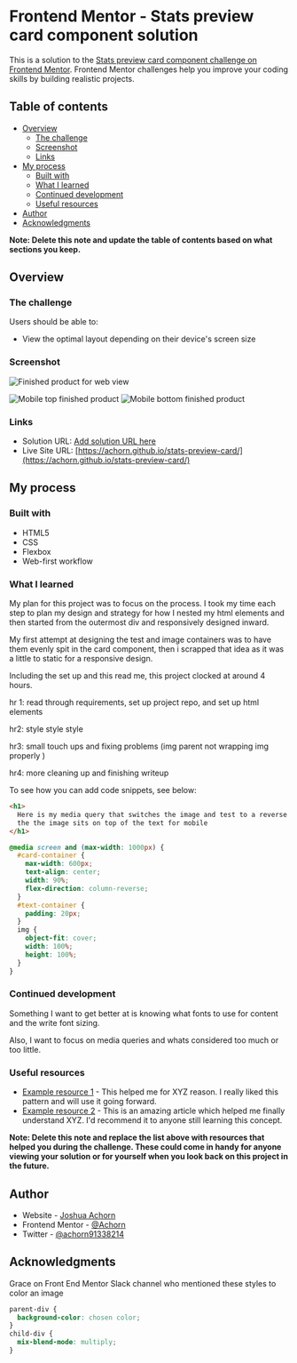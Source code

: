 # Frontend Mentor - Stats preview card component solution

This is a solution to the [Stats preview card component challenge on Frontend Mentor](https://www.frontendmentor.io/challenges/stats-preview-card-component-8JqbgoU62). Frontend Mentor challenges help you improve your coding skills by building realistic projects.

## Table of contents

- [Overview](#overview)
  - [The challenge](#the-challenge)
  - [Screenshot](#screenshot)
  - [Links](#links)
- [My process](#my-process)
  - [Built with](#built-with)
  - [What I learned](#what-i-learned)
  - [Continued development](#continued-development)
  - [Useful resources](#useful-resources)
- [Author](#author)
- [Acknowledgments](#acknowledgments)

**Note: Delete this note and update the table of contents based on what sections you keep.**

## Overview

### The challenge

Users should be able to:

- View the optimal layout depending on their device's screen size

### Screenshot

![Finished product for web view](./images/finished-web-screenshot.png)

![Mobile top finished product](./images/mobile-top-finished.png)
![Mobile bottom finished product](./images/mobile-bottom-finished.png)

### Links

- Solution URL: [Add solution URL here](https://your-solution-url.com)
- Live Site URL: [https://achorn.github.io/stats-preview-card/](https://achorn.github.io/stats-preview-card/)

## My process

### Built with

- HTML5
- CSS
- Flexbox
- Web-first workflow

### What I learned

My plan for this project was to focus on the process. I took my time each step to plan my design and strategy for how I nested my html elements and then started from the outermost div and responsively designed inward.

My first attempt at designing the test and image containers was to have them evenly spit in the card component, then i scrapped that idea as it was a little to static for a responsive design.

Including the set up and this read me, this project clocked at around 4 hours.

hr 1: read through requirements, set up project repo, and set up html elements

hr2: style style style

hr3: small touch ups and fixing problems (img parent not wrapping img properly )

hr4: more cleaning up and finishing writeup

To see how you can add code snippets, see below:

```html
<h1>
  Here is my media query that switches the image and test to a reverse column
  the the image sits on top of the text for mobile
</h1>
```

```css
@media screen and (max-width: 1000px) {
  #card-container {
    max-width: 600px;
    text-align: center;
    width: 90%;
    flex-direction: column-reverse;
  }
  #text-container {
    padding: 20px;
  }
  img {
    object-fit: cover;
    width: 100%;
    height: 100%;
  }
}
```

### Continued development

Something I want to get better at is knowing what fonts to use for content and the write font sizing.

Also, I want to focus on media queries and whats considered too much or too little.

### Useful resources

- [Example resource 1](https://www.example.com) - This helped me for XYZ reason. I really liked this pattern and will use it going forward.
- [Example resource 2](https://www.example.com) - This is an amazing article which helped me finally understand XYZ. I'd recommend it to anyone still learning this concept.

**Note: Delete this note and replace the list above with resources that helped you during the challenge. These could come in handy for anyone viewing your solution or for yourself when you look back on this project in the future.**

## Author

- Website - [Joshua Achorn](https://achorn.github.io/)
- Frontend Mentor - [@Achorn](https://www.frontendmentor.io/profile/Achorn)
- Twitter - [@achorn91338214](https://twitter.com/achorn91338214)

## Acknowledgments

Grace on Front End Mentor Slack channel who mentioned these styles to color an image

```css
parent-div {
  background-color: chosen color;
}
child-div {
  mix-blend-mode: multiply;
}
```
